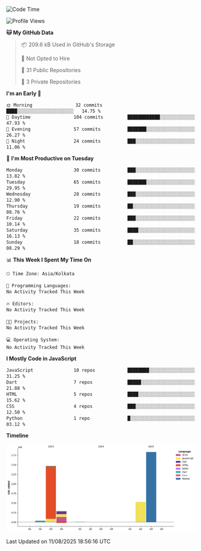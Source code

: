 <!--START_SECTION:waka-->
![Code Time](http://img.shields.io/badge/Code%20Time-359%20hrs%204%20mins-blue)

![Profile Views](http://img.shields.io/badge/Profile%20Views-4-blue)

**🐱 My GitHub Data** 

> 📦 209.6 kB Used in GitHub's Storage 
 > 
> 🚫 Not Opted to Hire
 > 
> 📜 31 Public Repositories 
 > 
> 🔑 3 Private Repositories 
 > 
**I'm an Early 🐤** 

```text
🌞 Morning                32 commits          ████░░░░░░░░░░░░░░░░░░░░░   14.75 % 
🌆 Daytime                104 commits         ████████████░░░░░░░░░░░░░   47.93 % 
🌃 Evening                57 commits          ███████░░░░░░░░░░░░░░░░░░   26.27 % 
🌙 Night                  24 commits          ███░░░░░░░░░░░░░░░░░░░░░░   11.06 % 
```
📅 **I'm Most Productive on Tuesday** 

```text
Monday                   30 commits          ███░░░░░░░░░░░░░░░░░░░░░░   13.82 % 
Tuesday                  65 commits          ███████░░░░░░░░░░░░░░░░░░   29.95 % 
Wednesday                28 commits          ███░░░░░░░░░░░░░░░░░░░░░░   12.90 % 
Thursday                 19 commits          ██░░░░░░░░░░░░░░░░░░░░░░░   08.76 % 
Friday                   22 commits          ███░░░░░░░░░░░░░░░░░░░░░░   10.14 % 
Saturday                 35 commits          ████░░░░░░░░░░░░░░░░░░░░░   16.13 % 
Sunday                   18 commits          ██░░░░░░░░░░░░░░░░░░░░░░░   08.29 % 
```


📊 **This Week I Spent My Time On** 

```text
🕑︎ Time Zone: Asia/Kolkata

💬 Programming Languages: 
No Activity Tracked This Week

🔥 Editors: 
No Activity Tracked This Week

🐱‍💻 Projects: 
No Activity Tracked This Week

💻 Operating System: 
No Activity Tracked This Week
```

**I Mostly Code in JavaScript** 

```text
JavaScript               10 repos            ████████░░░░░░░░░░░░░░░░░   31.25 % 
Dart                     7 repos             █████░░░░░░░░░░░░░░░░░░░░   21.88 % 
HTML                     5 repos             ████░░░░░░░░░░░░░░░░░░░░░   15.62 % 
CSS                      4 repos             ███░░░░░░░░░░░░░░░░░░░░░░   12.50 % 
Python                   1 repo              █░░░░░░░░░░░░░░░░░░░░░░░░   03.12 % 
```



**Timeline**

![Lines of Code chart](https://raw.githubusercontent.com/sairam030/sairam030/main/assets/bar_graph.png)


 Last Updated on 11/08/2025 18:56:16 UTC
<!--END_SECTION:waka-->
